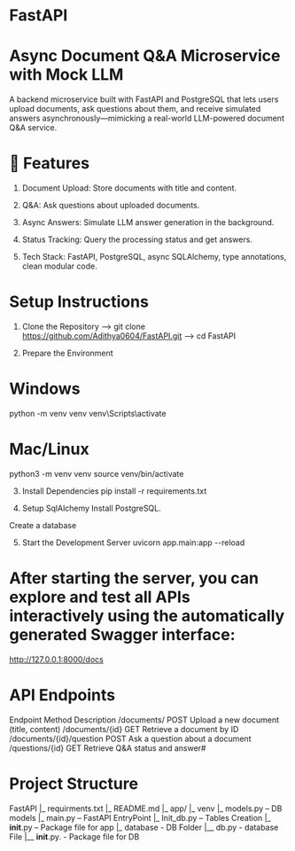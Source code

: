# FastAPI

# Async Document Q&A Microservice with Mock LLM
A backend microservice built with FastAPI and PostgreSQL that lets users upload documents, ask questions about them, and receive simulated answers asynchronously—mimicking a real-world LLM-powered document Q&A service.

# 🚀 Features
1. Document Upload: Store documents with title and content.

2. Q&A: Ask questions about uploaded documents.

3. Async Answers: Simulate LLM answer generation in the background.

4. Status Tracking: Query the processing status and get answers.

5. Tech Stack: FastAPI, PostgreSQL, async SQLAlchemy, type annotations, clean modular code.

# Setup Instructions
1. Clone the Repository
 --> git clone https://github.com/Adithya0604/FastAPI.git
 --> cd FastAPI

2. Prepare the Environment
# Windows
python -m venv venv
venv\Scripts\activate

# Mac/Linux
python3 -m venv venv
source venv/bin/activate

3. Install Dependencies
pip install -r requirements.txt

4. Setup SqlAlchemy
Install PostgreSQL.

Create a database 

5. Start the Development Server
uvicorn app.main:app --reload

# After starting the server, you can explore and test all APIs interactively using the automatically generated Swagger interface:

http://127.0.0.1:8000/docs

# API Endpoints
Endpoint	Method	Description
/documents/	POST	Upload a new document (title, content)
/documents/{id}	GET	Retrieve a document by ID
/documents/{id}/question	POST	Ask a question about a document
/questions/{id}	GET	Retrieve Q&A status and answer#

# Project Structure

FastAPI
  |_ requirments.txt
  |_ README.md
  |_ app/
     |_ venv
     |_ models.py – DB models
     |_ main.py – FastAPI EntryPoint
     |_ Init_db.py – Tables Creation
     |_ __init__.py  – Package file for app
     |_ database  - DB Folder
           |__ db.py - database File
           |__ __init__.py. - Package file for DB
   

